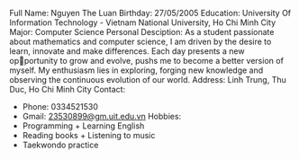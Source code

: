 Full Name: Nguyen The Luan
Birthday: 27/05/2005
Education: University Of Information Technology - Vietnam National University, Ho Chi Minh City
Major: Computer Science 
Personal Desciption: As a student passionate about mathematics and computer science, I am driven by the desire to learn, innovate and make differences. Each day presents a new opportunity to grow and evolve, pushs me to become a better version of myself. My enthusiasm lies in exploring, forging new knowledge and observing the continuous evolution of our world.
Address: Linh Trung, Thu Duc, Ho Chi Minh City
Contact:
+ Phone: 0334521530
+ Gmail: 23530899@gm.uit.edu.vn
Hobbies:
+ Programming      + Learning English
+ Reading books    + Listening to music
+ Taekwondo practice
